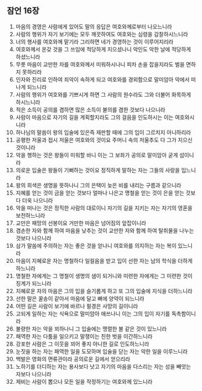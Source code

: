 ## 잠언 16장

1. 마음의 경영은 사람에게 있어도 말의 응답은 여호와께로부터 나오느니라
2. 사람의 행위가 자기 보기에는 모두 깨끗하여도 여호와는 심령을 감찰하시느니라
3. 너의 행사를 여호와께 맡기라 그리하면 네가 경영하는 것이 이루어지리라
4. 여호와께서 온갖 것을 그 쓰임에 적당하게 지으셨나니 악인도 악한 날에 적당하게 하셨느니라
5. 무릇 마음이 교만한 자를 여호와께서 미워하시나니 피차 손을 잡을지라도 벌을 면하지 못하리라
6. 인자와 진리로 인하여 죄악이 속하게 되고 여호와를 경외함으로 말미암아 악에서 떠나게 되느니라
7. 사람의 행위가 여호와를 기쁘시게 하면 그 사람의 원수라도 그와 더불어 화목하게 하시느니라
8. 적은 소득이 공의를 겸하면 많은 소득이 불의를 겸한 것보다 나으니라
9. 사람이 마음으로 자기의 길을 계획할지라도 그의 걸음을 인도하시는 이는 여호와시니라
10. 하나님의 말씀이 왕의 입술에 있은즉 재판할 때에 그의 입이 그르치지 아니하리라
11. 공평한 저울과 접시 저울은 여호와의 것이요 주머니 속의 저울추도 다 그가 지으신 것이니라
12. 악을 행하는 것은 왕들이 미워할 바니 이는 그 보좌가 공의로 말미암아 굳게 섬이니라
13. 의로운 입술은 왕들이 기뻐하는 것이요 정직하게 말하는 자는 그들의 사랑을 입느니라
15. 왕의 희색은 생명을 뜻하나니 그의 은택이 늦은 비를 내리는 구름과 같으니라
16. 지혜를 얻는 것이 금을 얻는 것보다 얼마나 나은고 명철을 얻는 것이 은을 얻는 것보다 더욱 나으니라
17. 악을 떠나는 것은 정직한 사람의 대로이니 자기의 길을 지키는 자는 자기의 영혼을 보전하느니라
18. 교만은 패망의 선봉이요 거만한 마음은 넘어짐의 앞잡이니라
19. 겸손한 자와 함께 하여 마음을 낮추는 것이 교만한 자와 함께 하여 탈취물을 나누는 것보다 나으니라
20. 삼가 말씀에 주의하는 자는 좋은 것을 얻나니 여호와를 의지하는 자는 복이 있느니라
21. 마음이 지혜로운 자는 명철하다 일컬음을 받고 입이 선한 자는 남의 학식을 더하게 하느니라
22. 명철한 자에게는 그 명철이 생명의 샘이 되거니와 미련한 자에게는 그 미련한 것이 징계가 되느니라
23. 지혜로운 자의 마음은 그의 입을 슬기롭게 하고 또 그의 입술에 지식을 더하느니라
24. 선한 말은 꿀송이 같아서 마음에 달고 뼈에 양약이 되느니라
25. 어떤 길은 사람이 보기에 바르나 필경은 사망의 길이니라
26. 고되게 일하는 자는 식욕으로 말미암아 애쓰나니 이는 그의 입이 자기를 독촉함이니라
27. 불량한 자는 악을 꾀하나니 그 입술에는 맹렬한 불 같은 것이 있느니라
28. 패역한 자는 다툼을 일으키고 말쟁이는 친한 벗을 이간하느니라
29. 강포한 사람은 그 이웃을 꾀어 좋지 아니한 길로 인도하느니라
30. 눈짓을 하는 자는 패역한 일을 도모하며 입술을 닫는 자는 악한 일을 이루느니라
31. 백발은 영화의 면류관이라 공의로운 길에서 얻으리라
32. 노하기를 더디하는 자는 용사보다 낫고 자기의 마음을 다스리는 자는 성을 빼앗는 자보다 나으니라
33. 제비는 사람이 뽑으나 모든 일을 작정하기는 여호와께 있느니라